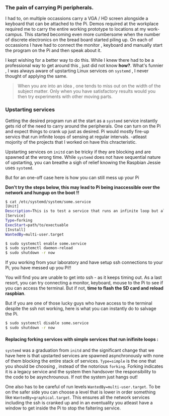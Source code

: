 ### The pain of carrying Pi peripherals.

I had to, on multiple occassions carry a VGA / HD screen alongside a keyboard that can be attached to the Pi. Demos required at the workplace required me to carry the entire working prototype to locations at my work-campus. This started becoming even more cumbersome when the number of discrete electronics on the bread board started piling up. On each of occassions I have had to connect the monitor , keyboard and manually start the program on the Pi and then speak about it.

I kept wishing for a better way to do this. While I knew there had to be a professional way to get around this , just did not know **how?**. What's funnier , I was always aware of upstarting Linux services on `systemd` , I never thought of applying the same.

> When you are into an idea , one tends to miss out on the width of the subject matter. Only when you have satisfactory results would you then try experiments with other moving parts.

### Upstarting services

Getting the desired program run at the start as a `systemd` service instantly gets rid of the need to carry around the peripherals. One can turn on the Pi and expect things to crank up just as desired.
Pi would mostly fire-up servics that run infinite loops of sensing at regular intervals. -atleast mojority of the projects that I worked on have this chracteristic.

Upstarting services on `initd` can be tricky if they are blocking and are spawned at the wrong time. While `systemd` does not have sequential nature of upstarting, you can breathe a sigh of relief knowing the Raspbian Jessie uses `systemd`.

But for an one-off case here is how you can still mess up your Pi

**Don't try the steps below, this may lead to Pi being inaccessible over the network and hungup on the boot !!**

```bash
$ cat /etc/systemd/system/some.service
[Unit]
Description=This is to test a service that runs an infinite loop but also has restart interrupt
[Service]
Type=forking
ExecStart=path/to/exectuable
[Install]
WantedBy=multi-user.target

$ sudo systemctl enable some.service
$ sudo systemctl daemon-reload
$ sudo shutdown -r now
```
If you working from your laboratory and have setup ssh connections to your Pi, you have messed up you Pi!!

You will find you are unable to get into ssh - as it keeps timing out. As a last resort, you can try connecting a monitor, keyboard, mouse to the Pi to see if you can access the terminal. But if not, **time to flash the SD card and reload raspbian**.

But if you are one of those lucky guys who have access to the terminal despite the ssh not working, here is what you can instantly do to salvage the Pi.

```bash
$ sudo systemctl disable some.service
$ sudo shutdown -r now
```

#### Replacing forking services with simple services that run inifinite loops :

`systemd` was a graduation from `initd` and the significant change that we have here is that upstarted services are spawned asynchronously with none of them blocking the entire stack of services. `Type=simple` is the one that you should be choosing , instead of the notorious `forking`. Forking indicates it is a legacy service and the system then handsover the responsibility to the code to be asynchrounous. If not the system just hangs out!

One also has to be careful of run levels `WantedBy=multi-user.target`. To be on the safer side you can choose a level that is lower in order something like `WantedBy=graphical.target`.  This ensures all the network services including the ssh is cranked up and in an eventuality you atleast have a window to get inside the Pi to stop the faltering service.
